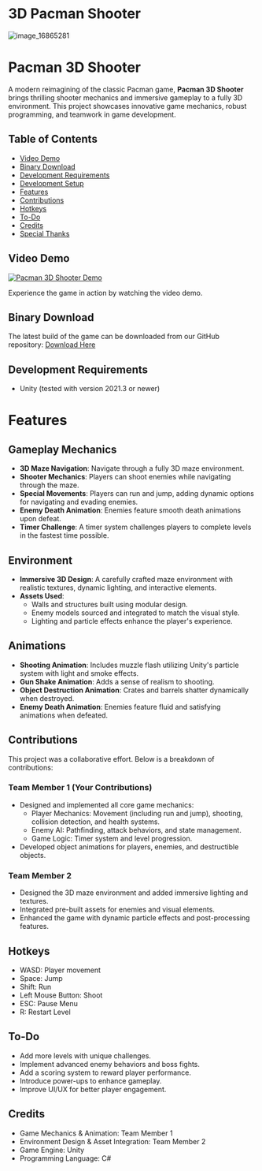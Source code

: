 # 3D Pacman Shooter

![image_16865281](https://github.com/user-attachments/assets/35c6573f-34e6-445f-bb02-f0fe3078814a)
# Pacman 3D Shooter

A modern reimagining of the classic Pacman game, **Pacman 3D Shooter** brings thrilling shooter mechanics and immersive gameplay to a fully 3D environment. This project showcases innovative game mechanics, robust programming, and teamwork in game development.

## Table of Contents
- [Video Demo](#video-demo)
- [Binary Download](#binary-download)
- [Development Requirements](#development-requirements)
- [Development Setup](#development-setup)
- [Features](#features)
- [Contributions](#contributions)
- [Hotkeys](#hotkeys)
- [To-Do](#to-do)
- [Credits](#credits)
- [Special Thanks](#special-thanks)

## Video Demo

[![Pacman 3D Shooter Demo](https://img.youtube.com/vi/sgMRPB3Ot78/0.jpg)](https://www.youtube.com/watch?v=sgMRPB3Ot78 "Pacman 3D Shooter Demo")

Experience the game in action by watching the video demo.

## Binary Download

The latest build of the game can be downloaded from our GitHub repository: 
[Download Here](#)

## Development Requirements

- Unity (tested with version 2021.3 or newer)

# Features

## Gameplay Mechanics

- **3D Maze Navigation**: Navigate through a fully 3D maze environment.
- **Shooter Mechanics**: Players can shoot enemies while navigating through the maze.
- **Special Movements**: Players can run and jump, adding dynamic options for navigating and evading enemies.
- **Enemy Death Animation**: Enemies feature smooth death animations upon defeat.
- **Timer Challenge**: A timer system challenges players to complete levels in the fastest time possible.

## Environment

- **Immersive 3D Design**: A carefully crafted maze environment with realistic textures, dynamic lighting, and interactive elements.
- **Assets Used**:
  - Walls and structures built using modular design.
  - Enemy models sourced and integrated to match the visual style.
  - Lighting and particle effects enhance the player's experience.

## Animations

- **Shooting Animation**: Includes muzzle flash utilizing Unity's particle system with light and smoke effects.
- **Gun Shake Animation**: Adds a sense of realism to shooting.
- **Object Destruction Animation**: Crates and barrels shatter dynamically when destroyed.
- **Enemy Death Animation**: Enemies feature fluid and satisfying animations when defeated.

## Contributions

This project was a collaborative effort. Below is a breakdown of contributions:

### Team Member 1 (Your Contributions)

- Designed and implemented all core game mechanics:
  - Player Mechanics: Movement (including run and jump), shooting, collision detection, and health systems.
  - Enemy AI: Pathfinding, attack behaviors, and state management.
  - Game Logic: Timer system and level progression.
- Developed object animations for players, enemies, and destructible objects.

### Team Member 2

- Designed the 3D maze environment and added immersive lighting and textures.
- Integrated pre-built assets for enemies and visual elements.
- Enhanced the game with dynamic particle effects and post-processing features.

## Hotkeys

- WASD: Player movement
- Space: Jump
- Shift: Run
- Left Mouse Button: Shoot
- ESC: Pause Menu
- R: Restart Level

## To-Do

- Add more levels with unique challenges.
- Implement advanced enemy behaviors and boss fights.
- Add a scoring system to reward player performance.
- Introduce power-ups to enhance gameplay.
- Improve UI/UX for better player engagement.

## Credits

- Game Mechanics & Animation: Team Member 1
- Environment Design & Asset Integration: Team Member 2
- Game Engine: Unity
- Programming Language: C#


